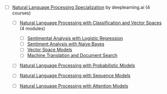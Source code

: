 

- [ ] [Natural Language Processing Specialization](https://www.coursera.org/specializations/natural-language-processing) by deeplearning.ai (4 courses)
  - [ ] [Natural Language Processing with Classification and Vector Spaces](https://www.coursera.org/learn/classification-vector-spaces-in-nlp?specialization=natural-language-processing) (4 modules)
    - [ ] [Sentimental Analysis with Logistic Regression]()
    - [ ] [Sentiment Analysis with Naive Bayes]()
    - [ ] [Vector Space Models]()
    - [ ] [Machine Translation and Document Search]()
  - [ ] [Natural Language Processing with Probabilistic Models]()
  - [ ] [Natural Language Processing with Sequence Models]()
  - [ ] [Natural Language Processing with Attention Models]()


